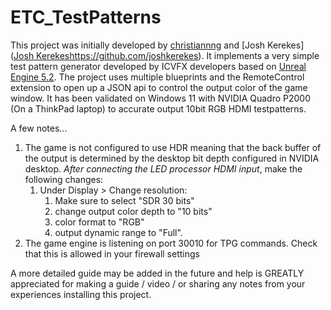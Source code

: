 # ETC_TestPatterns

This project was initially developed by [christiannng](https://github.com/christiannng) and [Josh Kerekes]([Josh Kerekes](https://github.com/joshkerekes)https://github.com/joshkerekes). It implements a very simple test pattern generator developed by ICVFX developers based on [Unreal Engine 5.2](https://www.unrealengine.com/en-US). The project uses multiple blueprints and the RemoteControl extension to open up a JSON api to control the output color of the game window. It has been validated on Windows 11 with NVIDIA Quadro P2000 (On a ThinkPad laptop) to accurate output 10bit RGB HDMI testpatterns. 

A few notes...
1) The game is not configured to use HDR meaning that the back buffer of the output is determined by the desktop bit depth configured in NVIDIA desktop. _After connecting the LED processor HDMI input_, make the following changes:
    1) Under Display > Change resolution:
       1) Make sure to select "SDR 30 bits"
       2) change output color depth to "10 bits"
       3) color format to "RGB"
       4) output dynamic range to "Full".
2) The game engine is listening on port 30010 for TPG commands. Check that this is allowed in your firewall settings

A more detailed guide may be added in the future and help is GREATLY appreciated for making a guide / video / or sharing any notes from your experiences installing this project.
